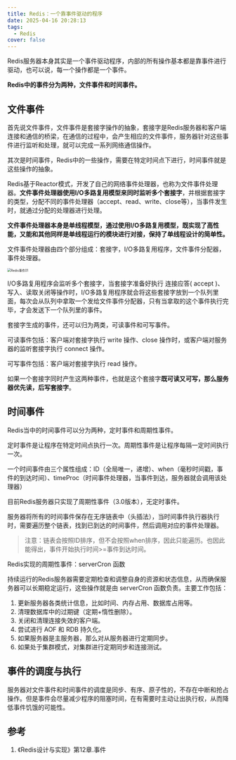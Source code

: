 ```yaml
---
title: Redis：一个靠事件驱动的程序
date: 2025-04-16 20:28:13
tags:
  - Redis
cover: false
---
```

Redis服务器本身其实是一个事件驱动程序，内部的所有操作基本都是靠事件进行驱动，也可以说，每一个操作都是一个事件。

**Redis中的事件分为两种，文件事件和时间事件。**

## 文件事件

首先说文件事件，文件事件是套接字操作的抽象，套接字是Redis服务器和客户端连接和通信的桥梁，在通信的过程中，会产生相应的文件事件，服务器针对这些事件进行监听和处理，就可以完成一系列网络通信操作。

其次是时间事件，Redis中的一些操作，需要在特定时间点下进行，时间事件就是这些操作的抽象。

Redis基于Reactor模式，开发了自己的网络事件处理器，也称为文件事件处理器。**文件事件处理器使用I/O多路复用模型来同时监听多个套接字**，并根据套接字的类型，分配不同的事件处理器（accept、read、write、close等），当事件发生时，就通过分配的处理器进行处理。

**文件事件处理器本身是单线程模型，通过使用I/O多路复用模型，既实现了高性能，又能和其他同样是单线程运行的模块进行对接，保持了单线程设计的简单性。**

文件事件处理器由四个部分组成：套接字，I/O多路复用程序，文件事件分配器，事件处理器。

<img src="https://hbzhtd.oss-cn-beijing.aliyuncs.com/imags/Redis%E4%BA%8B%E4%BB%B601.png" alt="Redis事件01" style="zoom:50%;" />

I/O多路复用程序会监听多个套接字，当套接字准备好执行 连接应答( accept )、写入、读取关闭等操作时，I/O多路复用程序就会将这些套接字放到一个队列里面，每次会从队列中拿取一个发给文件事件分配器，只有当拿取的这个事件执行完毕，才会发送下一个队列里的事件。

套接字生成的事件，还可以归为两类，可读事件和可写事件。

可读事件包括：客户端对套接字执行 write 操作、close 操作时，或客户端对服务器的监听套接字执行  connect 操作。

可写事件包括：客户端对套接字执行 read 操作。

如果一个套接字同时产生这两种事件，也就是这个套接字**既可读又可写，那么服务器优先读，后写套接字**。

## 时间事件

Redis当中的时间事件可以分为两种，定时事件和周期性事件。

定时事件是让程序在特定时间点执行一次。周期性事件是让程序每隔一定时间执行一次。

一个时间事件由三个属性组成：ID（全局唯一，递增）、when（毫秒时间戳，事件的到达时间）、timeProc（时间事件处理器，当事件到达，服务器就会调用该处理器）

目前Redis服务器只实现了周期性事件（3.0版本），无定时事件。

服务器将所有的时间事件保存在无序链表中（头插法），当时间事件执行器执行时，需要遍历整个链表，找到已到达的时间事件，然后调用对应的事件处理器。

> 注意：链表会按照ID排序，但不会按照when排序，因此只能遍历。也因此能得出，事件开始执行时间>=事件到达时间。

Redis实现的周期性事件：serverCron 函数

持续运行的Redis服务器需要定期检查和调整自身的资源和状态信息，从而确保服务器可以长期稳定运行，这些操作就是由 serverCron 函数负责。主要工作包括：

1. 更新服务器各类统计信息，比如时间、内存占用、数据库占用等。
2. 清理数据库中的过期键（定期+惰性删除）。
3. 关闭和清理连接失效的客户端。
4. 尝试进行 AOF 和 RDB 持久化。
5. 如果服务器是主服务器，那么对从服务器进行定期同步。
6. 如果处于集群模式，对集群进行定期同步和连接测试。

## 事件的调度与执行

服务器对文件事件和时间事件的调度是同步、有序、原子性的，不存在中断和抢占操作。但是事件会尽量减少程序的阻塞时间，在有需要时主动让出执行权，从而降低事件饥饿的可能性。

## 参考

1. 《Redis设计与实现》第12章.事件